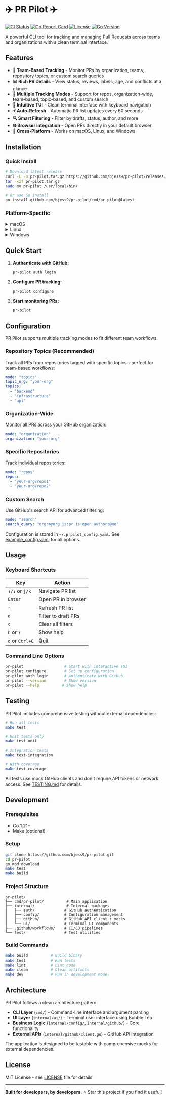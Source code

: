 # ✈️ PR Pilot ✈️

[![CI Status](https://github.com/bjess9/pr-pilot/workflows/CI/badge.svg)](https://github.com/bjess9/pr-pilot/actions)
[![Go Report Card](https://goreportcard.com/badge/github.com/bjess9/pr-pilot)](https://goreportcard.com/report/github.com/bjess9/pr-pilot)
[![License](https://img.shields.io/github/license/bjess9/pr-pilot)](LICENSE)
[![Go Version](https://img.shields.io/github/go-mod/go-version/bjess9/pr-pilot)](go.mod)

A powerful CLI tool for tracking and managing Pull Requests across teams and organizations with a clean terminal interface.

## Features

- **🎯 Team-Based Tracking** - Monitor PRs by organization, teams, repository topics, or custom search queries
- **📊 Rich PR Details** - View status, reviews, labels, age, and conflicts at a glance  
- **🚀 Multiple Tracking Modes** - Support for repos, organization-wide, team-based, topic-based, and custom search
- **🎨 Intuitive TUI** - Clean terminal interface with keyboard navigation
- **⚡ Auto-Refresh** - Automatic PR list updates every 60 seconds
- **🔍 Smart Filtering** - Filter by drafts, status, author, and more
- **🌐 Browser Integration** - Open PRs directly in your default browser
- **📱 Cross-Platform** - Works on macOS, Linux, and Windows

## Installation

### Quick Install

```bash
# Download latest release
curl -L -o pr-pilot.tar.gz https://github.com/bjess9/pr-pilot/releases/latest/download/pr-pilot_$(uname -s)_$(uname -m).tar.gz
tar -xzf pr-pilot.tar.gz
sudo mv pr-pilot /usr/local/bin/

# Or use Go install
go install github.com/bjess9/pr-pilot/cmd/pr-pilot@latest
```

### Platform-Specific

<details>
<summary>macOS</summary>

```bash
# Intel Macs
curl -L -o pr-pilot.tar.gz https://github.com/bjess9/pr-pilot/releases/latest/download/pr-pilot_Darwin_x86_64.tar.gz

# Apple Silicon Macs  
curl -L -o pr-pilot.tar.gz https://github.com/bjess9/pr-pilot/releases/latest/download/pr-pilot_Darwin_arm64.tar.gz

tar -xzf pr-pilot.tar.gz && sudo mv pr-pilot /usr/local/bin/
```

</details>

<details>
<summary>Linux</summary>

```bash
# x86_64
curl -L -o pr-pilot.tar.gz https://github.com/bjess9/pr-pilot/releases/latest/download/pr-pilot_Linux_x86_64.tar.gz

# ARM64
curl -L -o pr-pilot.tar.gz https://github.com/bjess9/pr-pilot/releases/latest/download/pr-pilot_Linux_arm64.tar.gz

tar -xzf pr-pilot.tar.gz && sudo mv pr-pilot /usr/local/bin/
```

</details>

<details>
<summary>Windows</summary>

```powershell
# Download and extract
Invoke-WebRequest -Uri "https://github.com/bjess9/pr-pilot/releases/latest/download/pr-pilot_Windows_x86_64.zip" -OutFile "pr-pilot.zip"
Expand-Archive pr-pilot.zip -DestinationPath "C:\tools\"
# Add C:\tools to your PATH
```

</details>

## Quick Start

1. **Authenticate with GitHub:**
   ```bash
   pr-pilot auth login
   ```

2. **Configure PR tracking:**
   ```bash
   pr-pilot configure
   ```

3. **Start monitoring PRs:**
   ```bash
   pr-pilot
   ```

## Configuration

PR Pilot supports multiple tracking modes to fit different team workflows:

### Repository Topics (Recommended)
Track all PRs from repositories tagged with specific topics - perfect for team-based workflows:

```yaml
mode: "topics"
topic_org: "your-org"
topics:
  - "backend"
  - "infrastructure" 
  - "api"
```

### Organization-Wide
Monitor all PRs across your GitHub organization:

```yaml
mode: "organization"  
organization: "your-org"
```

### Specific Repositories
Track individual repositories:

```yaml
mode: "repos"
repos:
  - "your-org/repo1"
  - "your-org/repo2"
```

### Custom Search
Use GitHub's search API for advanced filtering:

```yaml
mode: "search"
search_query: "org:myorg is:pr is:open author:@me"
```

Configuration is stored in `~/.prpilot_config.yaml`. See [example_config.yaml](example_config.yaml) for all options.

## Usage

### Keyboard Shortcuts

| Key | Action |
|-----|--------|
| `↑/↓` or `j/k` | Navigate PR list |
| `Enter` | Open PR in browser |
| `r` | Refresh PR list |
| `d` | Filter to draft PRs |
| `c` | Clear all filters |
| `h` or `?` | Show help |
| `q` or `Ctrl+C` | Quit |

### Command Line Options

```bash
pr-pilot                  # Start with interactive TUI
pr-pilot configure        # Set up configuration
pr-pilot auth login       # Authenticate with GitHub
pr-pilot --version        # Show version
pr-pilot --help          # Show help
```

## Testing

PR Pilot includes comprehensive testing without external dependencies:

```bash
# Run all tests
make test

# Unit tests only
make test-unit

# Integration tests  
make test-integration

# With coverage
make test-coverage
```

All tests use mock GitHub clients and don't require API tokens or network access. See [TESTING.md](TESTING.md) for details.

## Development

### Prerequisites

- Go 1.21+
- Make (optional)

### Setup

```bash
git clone https://github.com/bjess9/pr-pilot.git
cd pr-pilot
go mod download
make test
make build
```

### Project Structure

```
pr-pilot/
├── cmd/pr-pilot/          # Main application
├── internal/              # Internal packages
│   ├── auth/             # GitHub authentication
│   ├── config/           # Configuration management
│   ├── github/           # GitHub API client + mocks
│   └── ui/               # Terminal UI components
├── .github/workflows/    # CI/CD pipelines  
└── test/                 # Test utilities
```

### Build Commands

```bash
make build          # Build binary
make test           # Run tests
make lint           # Lint code
make clean          # Clean artifacts
make dev            # Run in development mode
```

## Architecture

PR Pilot follows a clean architecture pattern:

- **CLI Layer** (`cmd/`) - Command-line interface and argument parsing
- **UI Layer** (`internal/ui/`) - Terminal user interface using Bubble Tea
- **Business Logic** (`internal/config/`, `internal/github/`) - Core functionality
- **External APIs** (`internal/github/client.go`) - GitHub API integration

The application is designed to be testable with comprehensive mocks for external dependencies.

## License

MIT License - see [LICENSE](LICENSE) file for details.

---

**Built for developers, by developers.** ⭐ Star this project if you find it useful!
